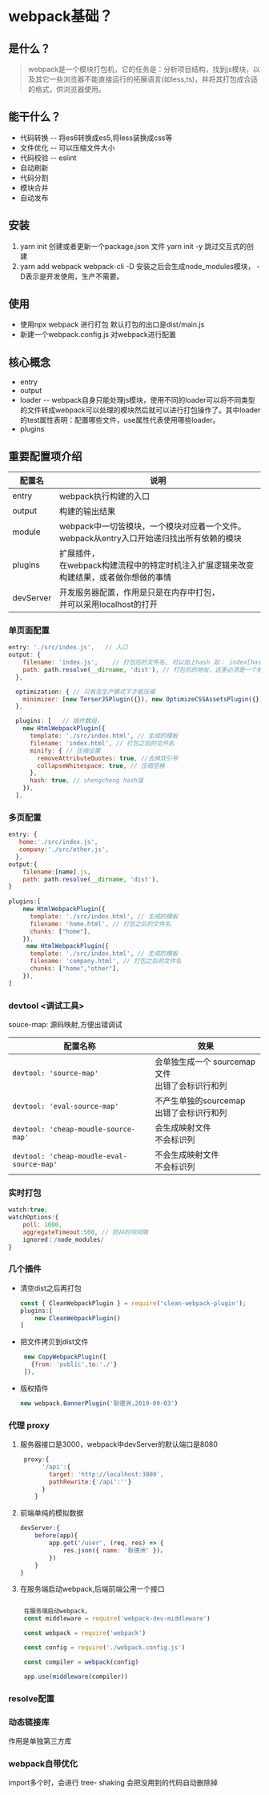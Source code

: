 # webpack基础？
## 是什么？
> webpack是一个模块打包机，它的任务是：分析项目结构，找到js模块，以及其它一些浏览器不能直接运行的拓展语言(如less,ts)，并将其打包成合适的格式，供浏览器使用。

## 能干什么？

* 代码转换  -- 将es6转换成es5,将less装换成css等
* 文件优化  -- 可以压缩文件大小
* 代码校验  -- eslint
* 自动刷新
* 代码分割
* 模块合并
* 自动发布

## 安装

1. yarn init 创建或者更新一个package.json 文件   yarn init -y 跳过交互式的创建
2. yarn add webpack webpack-cli -D 安装之后会生成node_modules模块， -D表示是开发使用，生产不需要。

## 使用
* 使用npx webpack 进行打包 默认打包的出口是dist/main.js
* 新建一个webpack.config.js 对webpack进行配置

## 核心概念

* entry
* output
* loader   -- webpack自身只能处理js模块，使用不同的loader可以将不同类型的文件转成webpack可以处理的模块然后就可以进行打包操作了。其中loader的test属性表明：配置哪些文件，use属性代表使用哪些loader。
* plugins


## 重要配置项介绍
| 配置名    | 说明                                                         |
| --------- | ------------------------------------------------------------ |
| entry     | webpack执行构建的入口                                        |
| output    | 构建的输出结果                                               |
| module    | webpack中一切皆模块，一个模块对应着一个文件。<br />webpack从entry入口开始递归找出所有依赖的模块 |
| plugins   | 扩展插件，<br />在webpack构建流程中的特定时机注入扩展逻辑来改变构建结果，或者做你想做的事情 |
| devServer | 开发服务器配置，作用是只是在内存中打包，<br />并可以采用localhost的打开 |

### 单页面配置

```javascript
entry: './src/index.js',   // 入口  
output: {
    filename: 'index.js',    // 打包后的文件名, 可以加上hash 如： index[hash:8].js
    path: path.resolve(__dirname, 'dist'), // 打包后的地址，这里必须是一个绝对路径
  },

  optimization: { // 只有在生产模式下才能压缩
    minimizer: [new TerserJSPlugin({}), new OptimizeCSSAssetsPlugin({})],
  },

  plugins: [   // 插件数组，
    new HtmlWebpackPlugin({
      template: './src/index.html', // 生成的模板
      filename: 'index.html', // 打包之后的文件名
      minify: { // 压缩设置
        removeAttributeQuotes: true, //去掉双引号
        collapseWhitespace: true, // 压缩空格
      },
      hash: true, // shengcheng hash值
    }),
  ],
```

### 多页配置

```javascript
entry: {
   home:'./src/index.js',
   company:'./src/other.js',
  },
output:{
    filename:[name].js,
    path: path.resolve(__dirname, 'dist'),
}
      
plugins:[
    new HtmlWebpackPlugin({
      template: './src/index.html', // 生成的模板
      filename: 'home.html', // 打包之后的文件名
      chunks: ["home"],
    }),
     new HtmlWebpackPlugin({
      template: './src/index.html', // 生成的模板
      filename: 'company.html', // 打包之后的文件名
      chunks: ["home","other"],
    }),
]
```

### devtool <调试工具>

souce-map: 源码映射,方便出错调试

| 配置名称                                  | 效果                                                 |
| ----------------------------------------- | ---------------------------------------------------- |
| `devtool: 'source-map'`                   | 会单独生成一个 sourcemap文件<br />出错了会标识行和列 |
| `devtool: 'eval-source-map'`              | 不产生单独的sourcemap<br />出错了会标识行和列        |
| `devtool: 'cheap-moudle-source-map'`      | 会生成映射文件<br />不会标识列                       |
| `devtool: 'cheap-moudle-eval-source-map'` | 不会生成映射文件<br />不会标识列                     |

### 实时打包

```javascript
watch:true;
watchOptions:{
    poll: 1000,
    aggregateTimeout:500, // 防抖时间间隔
    ignored：/node_modules/
}

```

### 几个插件

* 清空dist之后再打包

  ```javascript
  const { CleanWebpackPlugin } = require('clean-webpack-plugin');
  plugins:[
      new CleanWebpackPlugin()
  ]
  ```

* 把文件拷贝到dist文件

  ```javascript
   new CopyWebpackPlugin([
     {from: 'public',to:'./'}  
   ]),
  ```
  
* 版权插件

  ```javascript
  new webpack.BannerPlugin('耿德洲,2019-09-03')
  ```

### 代理 proxy

1. 服务器接口是3000，webpack中devServer的默认端口是8080

   ```javascript
    proxy:{
         '/api':{
           target: 'http://localhost:3000',
           pathRewrite:{'/api':''}
         }
       }
   ```

2. 前端单纯的模拟数据

   ```javascript
   devServer:{
       before(app){
           app.get('/user', (req, res) => {
               res.json({ name: '耿德洲' })，
           })
       }
   }
   ```

3. 在服务端启动webpack,后端前端公用一个接口

   ```javascript
   
    在服务端启动webpack，
    const middleware = require('webpack-dev-middleware')
   
    const webpack = require('webpack')
   
    const config = require('./webpack.config.js')
   
    const compiler = webpack(config)
   
    app.use(middleware(compiler))
   ```


### resolve配置

### 动态链接库

作用是单独第三方库



### webpack自带优化

import多个时，会进行 tree- shaking  会把没用到的代码自动删除掉







